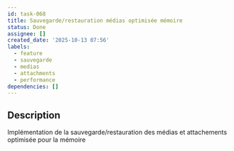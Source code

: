 ```yaml
---
id: task-068
title: Sauvegarde/restauration médias optimisée mémoire
status: Done
assignee: []
created_date: '2025-10-13 07:56'
labels:
  - feature
  - sauvegarde
  - medias
  - attachments
  - performance
dependencies: []
---
```


## Description

<!-- SECTION:DESCRIPTION:BEGIN -->
Implémentation de la sauvegarde/restauration des médias et attachements optimisée pour la mémoire
<!-- SECTION:DESCRIPTION:END -->
